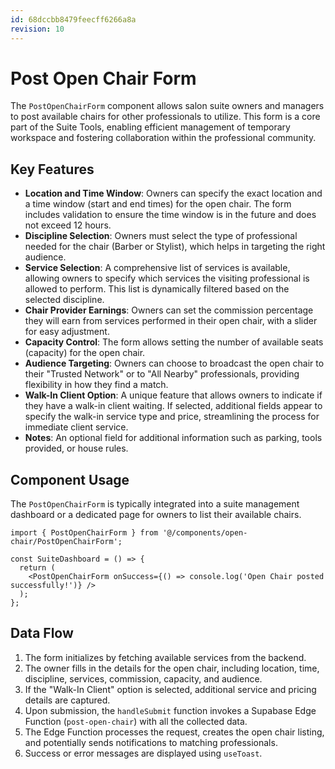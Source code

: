 ```yaml
---
id: 68dccbb8479feecff6266a8a
revision: 10
---
```


# Post Open Chair Form

The `PostOpenChairForm` component allows salon suite owners and managers to post available chairs for other professionals to utilize. This form is a core part of the Suite Tools, enabling efficient management of temporary workspace and fostering collaboration within the professional community.

## Key Features

- **Location and Time Window**: Owners can specify the exact location and a time window (start and end times) for the open chair. The form includes validation to ensure the time window is in the future and does not exceed 12 hours.
- **Discipline Selection**: Owners must select the type of professional needed for the chair (Barber or Stylist), which helps in targeting the right audience.
- **Service Selection**: A comprehensive list of services is available, allowing owners to specify which services the visiting professional is allowed to perform. This list is dynamically filtered based on the selected discipline.
- **Chair Provider Earnings**: Owners can set the commission percentage they will earn from services performed in their open chair, with a slider for easy adjustment.
- **Capacity Control**: The form allows setting the number of available seats (capacity) for the open chair.
- **Audience Targeting**: Owners can choose to broadcast the open chair to their "Trusted Network" or to "All Nearby" professionals, providing flexibility in how they find a match.
- **Walk-In Client Option**: A unique feature that allows owners to indicate if they have a walk-in client waiting. If selected, additional fields appear to specify the walk-in service type and price, streamlining the process for immediate client service.
- **Notes**: An optional field for additional information such as parking, tools provided, or house rules.

## Component Usage

The `PostOpenChairForm` is typically integrated into a suite management dashboard or a dedicated page for owners to list their available chairs.

```tsx
import { PostOpenChairForm } from '@/components/open-chair/PostOpenChairForm';

const SuiteDashboard = () => {
  return (
    <PostOpenChairForm onSuccess={() => console.log('Open Chair posted successfully!')} />
  );
};
```

## Data Flow

1.  The form initializes by fetching available services from the backend.
2.  The owner fills in the details for the open chair, including location, time, discipline, services, commission, capacity, and audience.
3.  If the "Walk-In Client" option is selected, additional service and pricing details are captured.
4.  Upon submission, the `handleSubmit` function invokes a Supabase Edge Function (`post-open-chair`) with all the collected data.
5.  The Edge Function processes the request, creates the open chair listing, and potentially sends notifications to matching professionals.
6.  Success or error messages are displayed using `useToast`.
